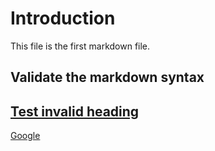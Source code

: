 # Introduction

This file is the first markdown file.

## Validate the markdown syntax

<a href="https://www.google.com" onclick="a"/>

<H2>Test invalid heading</H2>

[Google](https://www.google.com)
